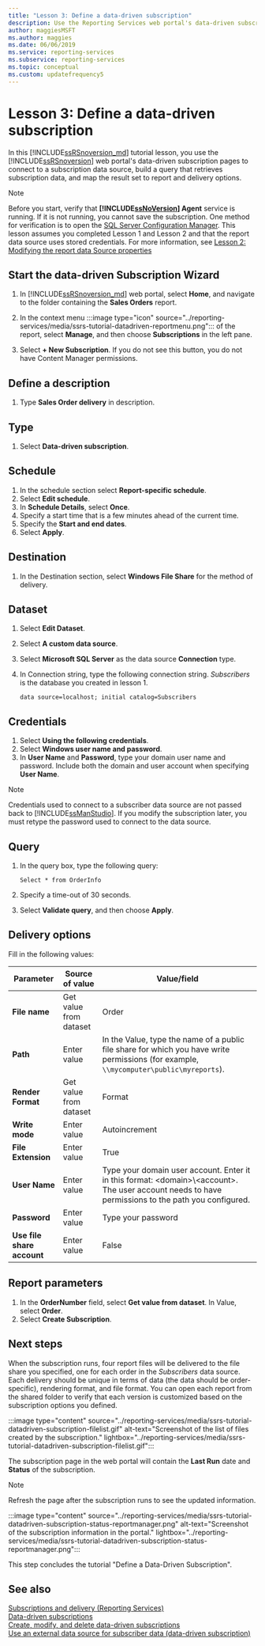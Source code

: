 ```yaml
---
title: "Lesson 3: Define a data-driven subscription"
description: Use the Reporting Services web portal's data-driven subscription pages to connect to a subscription data source and build a query that retrieves subscription data.
author: maggiesMSFT
ms.author: maggies
ms.date: 06/06/2019
ms.service: reporting-services
ms.subservice: reporting-services
ms.topic: conceptual
ms.custom: updatefrequency5
---
```

# Lesson 3: Define a data-driven subscription
In this [!INCLUDE[ssRSnoversion_md](../includes/ssrsnoversion-md.md)] tutorial lesson, you use the [!INCLUDE[ssRSnoversion](../includes/ssrsnoversion-md.md)] web portal's data-driven subscription pages to connect to a subscription data source, build a query that retrieves subscription data, and map the result set to report and delivery options.  
  
> [!NOTE]  
> Before you start, verify that **[!INCLUDE[ssNoVersion](../includes/ssnoversion-md.md)] Agent** service is running. If it is not running, you cannot save the subscription.  One method for verification is to open the [SQL Server Configuration Manager](../relational-databases/sql-server-configuration-manager.md).
This lesson assumes you completed Lesson 1 and Lesson 2 and that the report data source uses stored credentials.  For more information, see [Lesson 2: Modifying the report data Source properties](../reporting-services/lesson-2-modifying-the-report-data-source-properties.md)  
  
## <a name="bkmk_startwizard"></a>Start the data-driven Subscription Wizard  
  
1.  In [!INCLUDE[ssRSnoversion_md](../includes/ssrsnoversion-md.md)] web portal, select **Home**, and navigate to the folder containing the **Sales Orders** report.  
  
2.  In the context menu :::image type="icon" source="../reporting-services/media/ssrs-tutorial-datadriven-reportmenu.png"::: of the report, select **Manage**, and then choose **Subscriptions** in the left pane.  
  
3. Select **+ New Subscription**. If you do not see this button, you do not have Content Manager permissions.
  
## Define a description  
1.  Type **Sales Order delivery** in description.

## Type
1. Select **Data-driven subscription**. 

## Schedule
1. In the schedule section select **Report-specific schedule**.
2. Select **Edit schedule**.
3. In **Schedule Details**, select **Once**.  
4. Specify a start time that is a few minutes ahead of the current time.  
5. Specify the **Start and end dates**.
6. Select **Apply**.

## Destination  
1.  In the Destination section, select **Windows File Share** for the method of delivery.  

## Dataset
1. Select **Edit Dataset**.
2. Select **A custom data source**.
3. Select **Microsoft SQL Server** as the data source **Connection** type.
4. In Connection string, type the following connection string. *Subscribers* is the database you created in lesson 1. 
  
    ```  
    data source=localhost; initial catalog=Subscribers
    ```
    
## Credentials
1. Select **Using the following credentials**.
2. Select **Windows user name and password**.
3.  In **User Name** and **Password**, type your domain user name and password. Include both the domain and user account when specifying **User Name**.

> [!NOTE]  
> Credentials used to connect to a subscriber data source are not passed back to [!INCLUDE[ssManStudio](../includes/ssmanstudio-md.md)]. If you modify the subscription later, you must retype the password used to connect to the data source.

## Query      
1.  In the query box, type the following query:  
  
    ```
    Select * from OrderInfo  
    ```  
  
2.  Specify a time-out of 30 seconds.  
  
3.  Select **Validate query**, and then choose **Apply**.

## Delivery options
Fill in the following values:

Parameter  |Source of value  | Value/field  
---------|---------|---------
**File name**     |Get value from dataset | Order     
**Path**     | Enter value  | In the Value, type the name of a public file share for which you have write permissions (for example, `\\mycomputer\public\myreports`). 
**Render Format** | Get value from dataset | Format
**Write mode**| Enter value| Autoincrement    
**File Extension** |Enter value |True
**User Name** | Enter value | Type your domain user account. Enter it in this format: \<domain>\\\<account>. The user account needs to have permissions to the path you configured. 
**Password** | Enter value | Type your password
**Use file share account** | Enter value | False

## Report parameters
 1. In the **OrderNumber** field, select **Get value from dataset**. In Value, select **Order**. 
 2. Select **Create Subscription**.
   
## Next steps  
When the subscription runs, four report files will be delivered to the file share you specified, one for each order in the *Subscribers* data source. Each delivery should be unique in terms of data (the data should be order-specific), rendering format, and file format. You can open each report from the shared folder to verify that each version is customized based on the subscription options you defined.  

:::image type="content" source="../reporting-services/media/ssrs-tutorial-datadriven-subscription-filelist.gif" alt-text="Screenshot of the list of files created by the subscription." lightbox="../reporting-services/media/ssrs-tutorial-datadriven-subscription-filelist.gif":::
  
The subscription page in the web portal will contain the **Last Run** date and **Status** of the subscription. 
> [!NOTE]
> Refresh the page after the subscription runs to see the updated information.  

:::image type="content" source="../reporting-services/media/ssrs-tutorial-datadriven-subscription-status-reportmanager.png" alt-text="Screenshot of the subscription information in the portal." lightbox="../reporting-services/media/ssrs-tutorial-datadriven-subscription-status-reportmanager.png":::
  
This step concludes the tutorial "Define a Data-Driven Subscription".   
  
## See also  
[Subscriptions and delivery &#40;Reporting Services&#41;](../reporting-services/subscriptions/subscriptions-and-delivery-reporting-services.md)  
[Data-driven subscriptions](../reporting-services/subscriptions/data-driven-subscriptions.md)  
[Create, modify, and delete data-driven subscriptions](../reporting-services/subscriptions/create-modify-and-delete-data-driven-subscriptions.md)  
[Use an external data source for subscriber data &#40;data-driven subscription&#41;](../reporting-services/subscriptions/use-an-external-data-source-for-subscriber-data-data-driven-subscription.md)  
  
